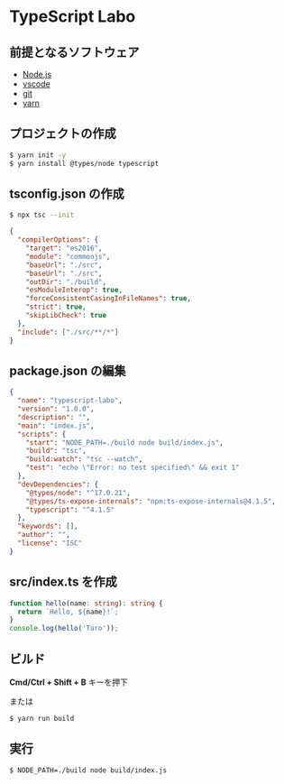 # TypeScript Labo

## 前提となるソフトウェア

- [Node.js](https://nodejs.org/ja/)
- [vscode](https://code.visualstudio.com/)
- [git](https://git-scm.com/)
- [yarn](https://yarnpkg.com/)

## プロジェクトの作成

```bash
$ yarn init -y
$ yarn install @types/node typescript
```

## tsconfig.json の作成

```bash
$ npx tsc --init
```

```json
{
  "compilerOptions": {
    "target": "es2016",
    "module": "commonjs",
    "baseUrl": "./src",
    "baseUrl": "./src",
    "outDir": "./build",
    "esModuleInterop": true,
    "forceConsistentCasingInFileNames": true,
    "strict": true,
    "skipLibCheck": true
  },
  "include": ["./src/**/*"]
}
```

## package.json の編集

```json
{
  "name": "typescript-labo",
  "version": "1.0.0",
  "description": "",
  "main": "index.js",
  "scripts": {
    "start": "NODE_PATH=./build node build/index.js",
    "build": "tsc",
    "build:watch": "tsc --watch",
    "test": "echo \"Error: no test specified\" && exit 1"
  },
  "devDependencies": {
    "@types/node": "^17.0.21",
    "@types/ts-expose-internals": "npm:ts-expose-internals@4.1.5",
    "typescript": "^4.1.5"
  },
  "keywords": [],
  "author": "",
  "license": "ISC"
}
```

## src/index.ts を作成

```typescript
function hello(name: string): string {
  return `Hello, ${name}!`;
}
console.log(hello('Taro'));
```

## ビルド

**Cmd/Ctrl + Shift + B** キーを押下

または

```bash
$ yarn run build
```

## 実行

```bash
$ NODE_PATH=./build node build/index.js
```
